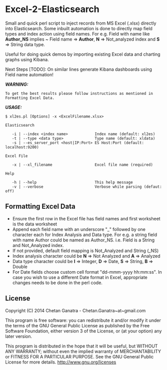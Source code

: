 Excel-2-Elasticsearch
====

Small and quick perl script to inject records from MS Excel (.xlsx) directly into Elasticsearch. Some inbuilt automation is done to directly map field types and index action using field names. For e.g. Field with name like **Author_NS** implies ~ Field name => **Author**, **N** => Not_analyzed index and **S** => String data type.

Useful for doing quick demos by importing existing Excel data and charting graphs using Kibana. 

Next Steps [TODO]: On similar lines generate Kibana dashboards using Field name automation!


***WARNING:***

	To get the best results please follow instructions as mentioned in Formatting Excel Data. 


***USAGE:***

	$ xl2es.pl [Options] -x <ExcelFilename.xlsx>

	Elasticsearch

	   -i | --index <index name>   			Index name (default: xl2es)
	   -t | --type <data type>     			Type name (default: xldata)
	   -s | --es_server_port <host|IP:Port> ES Host:Port (default: localhost:9200)

	Excel File  

	   -x | --xl_filename           		Excel file name (required)							

	Help

	   -h | --help           				This help message
	   -v | --verbose          				Verbose while parsing (defaut: off)
 


**Formatting Excel Data**
--

* Ensure the first row in the Excel file has field names and first worksheet is the data worksheet
* Append each field name with an underscore "_" followed by one character each for Index Analysis and Data type. For e.g. a string field with name Author could be named as Author_NS. i.e. Field is a String and Not_Analyzed index.
* If not provided, default field mapping is Not_Analyzed and String (_NS)
* Index analysis character could be **N** => Not Analyzed and **A** => Analyzed
* Data type character could be **I** => Integer, **D** => Date, **S** => String, **B** => Double 
* For Date fields choose custom cell format "dd-mmm-yyyy hh:mm:ss". In case you wish to use a different Date format in Excel, appropriate changes needs to be done in the perl code.

**License**
--
Copyright (C) 2014 Chetan Ganatra - Chetan.Ganatra~at~gmail.com

This program is free software: you can redistribute it and/or modify
it under the terms of the GNU General Public License as published by
the Free Software Foundation, either version 3 of the License, or
(at your option) any later version.

This program is distributed in the hope that it will be useful,
but WITHOUT ANY WARRANTY; without even the implied warranty of
MERCHANTABILITY or FITNESS FOR A PARTICULAR PURPOSE.  See the
GNU General Public License for more details. <http://www.gnu.org/licenses>



